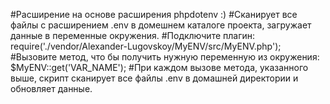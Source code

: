 #Расширение на основе расширения phpdotenv :)
#Сканирует все файлы с расширением .env в домешнем каталоге проекта, загружает данные в переменные окружения.
#Подключите плагин:
require('./vendor/Alexander-Lugovskoy/MyENV/src/MyENV.php');
#Вызовите метод, что бы получить нужную переменную из окружения:
$MyENV::get('VAR_NAME');
#При каждом вызове метода, указанного выше, скрипт сканирует все файлы .env в домашней директории и обновляет данные.